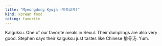 ```yaml
---
title: "Myeongdong Kyoja (명동교자)"
kind: korean food
rating: favorite
---
```

Kalguksu. One of our favorite meals in Seoul. Their dumplings are also very good. Stephen says their kalguksu just tastes like Chinese 排骨汤. Yum.
